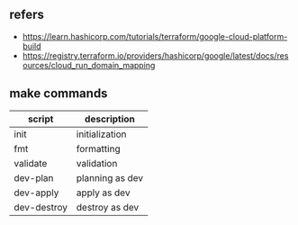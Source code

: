 ## refers
- https://learn.hashicorp.com/tutorials/terraform/google-cloud-platform-build
- https://registry.terraform.io/providers/hashicorp/google/latest/docs/resources/cloud_run_domain_mapping

## make commands
| script      | description     |
|-------------|-----------------|
| init        | initialization  |
| fmt         | formatting      |
| validate    | validation      |
| dev-plan    | planning as dev |
| dev-apply   | apply as dev    |
| dev-destroy | destroy as dev  |
